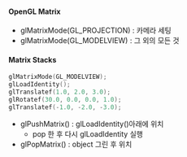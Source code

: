 #### OpenGL Matrix
- glMatrixMode(GL_PROJECTION) : 카메라 세팅
- glMatrixMode(GL_MODELVIEW) : 그 외의 모든 것

#### Matrix Stacks 
``` C
glMatrixMode(GL_MODELVIEW);
glLoadIdentity();
glTranslatef(1.0, 2.0, 3.0);
glRotatef(30.0, 0.0, 0.0, 1.0);
glTranslatef(-1.0, -2.0, -3.0);
```
- glPushMatrix() : glLoadIdentity()아래에 위치
	- pop 한 후 다시 glLoadIdentity 실행
- glPopMatrix() : object 그린 후 위치
